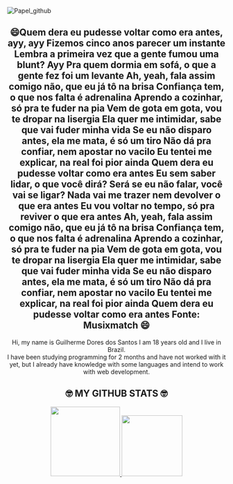 ![Papel_github](https://user-images.githubusercontent.com/106843393/173702908-baccc6e9-cc06-4429-b0d7-35533044bcb1.png)
<div align="center">
  <h2> 😄Quem dera eu pudesse voltar como era antes, ayy, ayy
Fizemos cinco anos parecer um instante
Lembra a primeira vez que a gente fumou uma blunt? Ayy
Pra quem dormia em sofá, o que a gente fez foi um levante
Ah, yeah, fala assim comigo não, que eu já tô na brisa
Confiança tem, o que nos falta é adrenalina
Aprendo a cozinhar, só pra te fuder na pia
Vem de gota em gota, vou te dropar na lisergia
Ela quer me intimidar, sabe que vai fuder minha vida
Se eu não disparo antes, ela me mata, é só um tiro
Não dá pra confiar, nem apostar no vacilo
Eu tentei me explicar, na real foi pior ainda
Quem dera eu pudesse voltar como era antes
Eu sem saber lidar, o que você dirá?
Será se eu não falar, você vai se ligar?
Nada vai me trazer nem devolver o que era antes
Eu vou voltar no tempo, só pra reviver o que era antes
Ah, yeah, fala assim comigo não, que eu já tô na brisa
Confiança tem, o que nos falta é adrenalina
Aprendo a cozinhar, só pra te fuder na pia
Vem de gota em gota, vou te dropar na lisergia
Ela quer me intimidar, sabe que vai fuder minha vida
Se eu não disparo antes, ela me mata, é só um tiro
Não dá pra confiar, nem apostar no vacilo
Eu tentei me explicar, na real foi pior ainda
Quem dera eu pudesse voltar como era antes
Fonte: Musixmatch 😄</h2>
</div>
<div align="center">
Hi, my name is Guilherme Dores dos Santos I am 18 years old and I live in Brazil. 
  <div align="center">
    I have been studying programming for 2 months and have not worked with it yet, but I already have knowledge with some languages and intend to work with web development.
    </div>
</div>


<div align="center">
  <h2>🤓 MY GITHUB STATS 🤓</h2>
</div>
<div align="center">
  <a href="https://github.com/Guilherme-Santos-dev">
  <img height="160em" src="https://github-readme-stats.vercel.app/api?username=guilhermesantosdev&show_icons=true&theme=tokyonight&include_all_commits=true&count_private=true"/>
  <img height="140em" src="https://github-readme-stats.vercel.app/api/top-langs/?username=guilhermesantosdev&layout=compact&langs_count=7&theme=tokyonight"/>
</div>
